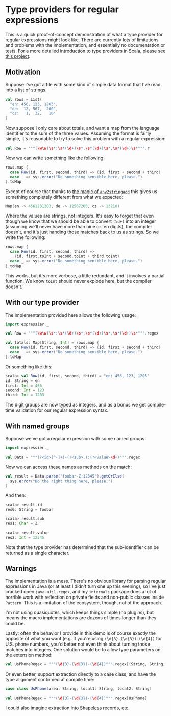 Type providers for regular expressions
======================================

This is a quick proof-of-concept demonstration of what a type provider for
regular expressions might look like. There are currently lots of limitations
and problems with the implementation, and essentially no documentation or
tests. For a more detailed introduction to type providers in Scala, please see
[this project](https://github.com/travisbrown/type-provider-examples).

Motivation
----------

Suppose I've got a file with some kind of simple data format that I've read
into a list of strings.

``` scala
val rows = List(
  "en: 456, 123, 1203",
  "de:  12, 567,  200",
  "cz:   1,  32,   10"
)
```

Now suppose I only care about totals, and want a map from the language identifier
to the sum of the three values. Assuming the format is fairly simple, it's
reasonable to try to solve this problem with a regular expression:

``` scala
val Row = """(\w\w)\s*:\s*(\d+)\s*,\s*(\d+)\s*,\s*(\d+)\s*""".r
```

Now we can write something like the following:

``` scala
rows.map {
  case Row(id, first, second, third) => (id, first + second + third)
  case _ => sys.error("Do something sensible here, please.")
}.toMap
```

Except of course that thanks to [the magic of `any2stringadd`](https://issues.scala-lang.org/browse/SI-194)
this gives us something completely different from what we expected:

``` scala
Map(en -> 4561231203, de -> 12567200, cz -> 13210)
```

Where the values are strings, not integers. It's easy to forget that even
though we know that we should be able to convert `(\d+)` into an integer
(assuming we'll never have more than nine or ten digits), the compiler doesn't,
and it's just handing those matches back to us as strings. So we write the
following:

``` scala
rows.map {
  case Row(id, first, second, third) =>
    (id, first.toInt + second.toInt + third.toInt)
  case _ => sys.error("Do something sensible here, please.")
}.toMap
```

This works, but it's more verbose, a little redundant, and it involves a
partial function. We know `toInt` should never explode here, but the compiler
doesn't.

With our type provider
----------------------

The implementation provided here allows the following usage:

``` scala
import expressier._

val Row = """(\w\w)\s*:\s*(\d+)\s*,\s*(\d+)\s*,\s*(\d+)\s*""".regex

val totals: Map[String, Int] = rows.map {
  case Row(id, first, second, third) => (id, first + second + third)
  case _ => sys.error("Do something sensible here, please.")
}.toMap
```

Or something like this:

``` scala
scala> val Row(id, first, second, third) = "en: 456, 123, 1203"
id: String = en
first: Int = 456
second: Int = 123
third: Int = 1203
```

The digit groups are now typed as integers, and as a bonus we get compile-time
validation for our regular expression syntax.

With named groups
-----------------

Supoose we've got a regular expression with some named groups:

``` scala
import expressier._

val Data = """(?<id>[^-]+)-(?<sub>.):(?<value>\d+)""".regex
```

Now we can access these names as methods on the match:

``` scala
val result = Data.parse("foobar-Z:12345").getOrElse(
  sys.error("Do the right thing here, please.")
)
```

And then:

``` scala
scala> result.id
res0: String = foobar

scala> result.sub
res1: Char = Z

scala> result.value
res2: Int = 12345
```

Note that the type provider has determined that the sub-identifier can be
returned as a single character.

Warnings
--------

The implementation is a mess. There's no obvious library for parsing regular
expressions in Java (or at least I didn't turn one up this evening), so I've
just cracked open `java.util.regex`, and my `internals` package does a lot
of horrible work with reflection on private fields and non-public classes
inside `Pattern`. This is a limitation of the ecosystem, though, not of the
approach.

I'm not using quasiquotes, which keeps things simple (no plugins), but means
the macro implementations are dozens of times longer than they could be.

Lastly: often the behavior I provide in this demo is of course exactly the
opposite of what you want (e.g. if you're using `(\d{3}-(\d{3})-(\d{4})` for
U.S. phone numbers, you'd better not even think about turning those matches
into integers. One solution would be to allow type parameters on the extension
method:

``` scala
val UsPhoneRegex = """(\d{3}-(\d{3})-(\d{4})""".regex[(String, String, String)]
```

Or even better, support extraction directly to a case class, and have the type
alignment confirmed at compile time:

``` scala
case class UsPhone(area: String, local1: String, local2: String)

val UsPhoneRegex = """(\d{3}-(\d{3})-(\d{4})""".regex[UsPhone]
```

I could also imagine extraction into [Shapeless](https://github.com/milessabin/shapeless)
records, etc.


